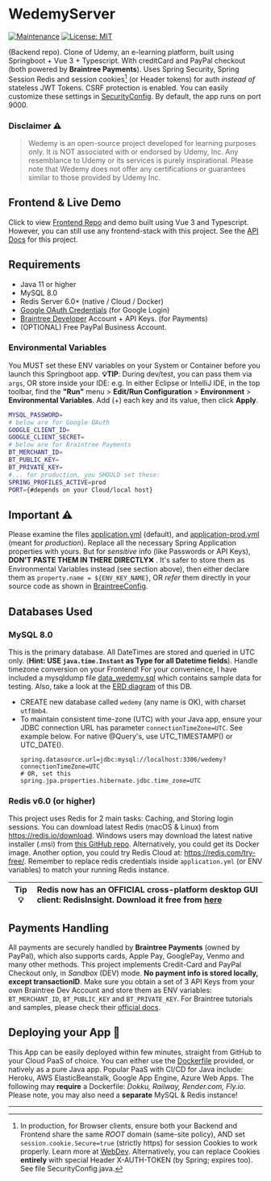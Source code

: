 # WedemyServer

[![Maintenance](https://img.shields.io/badge/Maintained%3F-yes-green.svg)](https://github.com/Longwater1234/WedemyServer/graphs/commit-activity)
[![License: MIT](https://img.shields.io/github/license/Longwater1234/WedemyServer)](https://github.com/Longwater1234/WedemyServer/blob/master/LICENSE)

(Backend repo). Clone of Udemy, an e-learning platform, built using Springboot + Vue 3 + Typescript. With creditCard and
PayPal checkout (both powered by **Braintree Payments**). Uses Spring Security, Spring Session Redis and session cookies[^1] (or Header tokens) for auth _instead
of_ stateless JWT Tokens. CSRF protection is enabled. You can easily customize these settings
in [SecurityConfig](src/main/java/com/davistiba/wedemyserver/config/SecurityConfig.java). By default, the app runs on
port 9000.

### Disclaimer ⚠

> Wedemy is an open-source project developed for learning purposes only. It is NOT associated with or endorsed
> by Udemy, Inc. Any resemblance to Udemy or its services is purely inspirational. Please note that Wedemy does not
> offer any certifications or guarantees similar to those provided by Udemy Inc.

## Frontend & Live Demo

Click to view [Frontend Repo](https://github.com/Longwater1234/WedemyClient) and demo built using Vue 3 and Typescript.
However, you can still use any frontend-stack with this project. See the [API Docs](https://github.com/Longwater1234/WedemyServer/wiki/API-Documentation) 
for this project.

## Requirements

- Java 11 or higher
- MySQL 8.0
- Redis Server 6.0+ (native / Cloud / Docker)
- [Google OAuth Credentials](https://developers.google.com/identity/gsi/web/guides/get-google-api-clientid) (for Google
  Login)
- [Braintree Developer](https://developer.paypal.com/braintree/docs) Account + API Keys. (for Payments)
- (OPTIONAL) Free PayPal Business Account.

### Environmental Variables

You MUST set these ENV variables on your System or Container before you launch this Springboot app. **💡TIP**: During
dev/test, you can pass them via `args`, OR store inside your IDE: e.g. In either Eclipse or IntelliJ IDE, in the top
toolbar, find the **"Run"** menu > **Edit/Run Configuration** > **Environment** > **Environmental Variables**. Add (+)
each key and its value, then click **Apply**.

```bash
MYSQL_PASSWORD=
# below are for Google OAuth
GOOGLE_CLIENT_ID=
GOOGLE_CLIENT_SECRET=
# below are for Braintree Payments
BT_MERCHANT_ID=
BT_PUBLIC_KEY=
BT_PRIVATE_KEY=
#... for production, you SHOULD set these:
SPRING_PROFILES_ACTIVE=prod
PORT={#depends on your Cloud/local host}
```

## Important ⚠

Please examine the files [application.yml](src/main/resources/application.yml) (default),
and [application-prod.yml](src/main/resources/application-prod.yml) (meant for _production_). Replace all the necessary
Spring Application properties with yours. But for _sensitive_ info (like Passwords or API Keys), **DON'T PASTE THEM IN
THERE DIRECTLY**❌ . It's safer to store them as Environmental Variables instead (see section above), then either
declare them as `property.name = ${ENV_KEY_NAME}`, OR _refer_ them directly in your source code as shown
in [BraintreeConfig](src/main/java/com/davistiba/wedemyserver/config/BraintreeConfig.java).

## Databases Used

### MySQL 8.0

This is the primary database. All DateTimes are stored and queried in UTC only. (**Hint: USE `java.time.Instant` as Type
for all Datetime fields**). Handle timezone conversion on your Frontend! For your convenience, I have included a
mysqldump file [data_wedemy.sql](src/main/resources/data_wedemy.sql) which contains sample data for testing. Also, take
a look at the [ERD diagram](src/main/resources/wedemy_erd.png) of this DB.

- CREATE new database called `wedemy` (any name is OK), with charset `utf8mb4`.
- To maintain consistent time-zone (UTC) with your Java app, ensure your JDBC connection URL has
  parameter `connectionTimeZone=UTC`. See example below. For native @Query's, use UTC_TIMESTAMP() or UTC_DATE().
  ```properties
  spring.datasource.url=jdbc:mysql://localhost:3306/wedemy?connectionTimeZone=UTC
  # OR, set this
  spring.jpa.properties.hibernate.jdbc.time_zone=UTC
  ```

### Redis v6.0 (or higher)

This project uses Redis for 2 main tasks: Caching, and Storing login sessions. You can download latest Redis (macOS &
Linux) from https://redis.io/download. Windows users may download the latest native installer (.msi)
from [this GitHub repo](https://github.com/tporadowski/redis/releases). Alternatively, you could get its Docker image.
Another option, you could try Redis Cloud at: https://redis.com/try-free/. Remember to replace redis credentials
inside `application.yml` (or ENV variables) to match your running Redis instance.

| Tip 💡 | Redis now has an OFFICIAL cross-platform desktop GUI client: RedisInsight. Download it free from [here](https://redis.com/redis-enterprise/redis-insight/) |
|--------|:-----------------------------------------------------------------------------------------------------------------------------------------------------------|

## Payments Handling

All payments are securely handled by **Braintree Payments** (owned by PayPal), which also supports cards, Apple Pay,
GooglePay, Venmo and many other methods. This project implements Credit-Card and PayPal Checkout only, in _Sandbox_
(DEV) mode. **No payment info is stored locally, except transactionID**. Make sure you obtain a set of 3 API Keys from
your own Braintree Dev Account and store them as ENV variables: `BT_MERCHANT_ID`, `BT_PUBLIC_KEY` and `BT_PRIVATE_KEY`.
For Braintree tutorials and samples, please check their [official docs](https://developer.paypal.com/braintree/docs).

## Deploying your App 🚀

This App can be easily deployed within few minutes, straight from GitHub to your Cloud PaaS of choice. You can either
use the [Dockerfile](Dockerfile) provided, or natively as a pure Java app. Popular PaaS with CI/CD for Java include:
Heroku, AWS ElasticBeanstalk, Google App Engine, Azure Web Apps. The following may **require** a Dockerfile: _Dokku,
Railway, Render.com, Fly.io_. Please note, you may also need a **separate** MySQL & Redis instance!

---

[^1]: In production, for Browser clients, ensure both your Backend and Frontend share the same _ROOT_ domain (same-site
policy), AND set `session.cookie.Secure=true` (strictly https) for session Cookies to work properly. Learn
more at [WebDev](https://web.dev/samesite-cookies-explained/). Alternatively, you can replace Cookies **entirely** with
special Header X-AUTH-TOKEN (by Spring; expires too). See file SecurityConfig.java.
